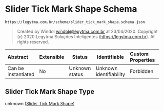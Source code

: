 # Slider Tick Mark Shape Schema

```txt
https://legytma.com.br/schema/slider_tick_mark_shape.schema.json
```




> Created by Windol [windol@legytma.com.br](mailto:windol@legytma.com.br) at 23/04/2020.
> Copyright (c) 2020 Legytma Soluções Inteligentes (<https://legytma.com.br>). All rights reserved.
>

| Abstract            | Extensible | Status         | Identifiable            | Custom Properties | Additional Properties | Access Restrictions | Defined In                                                                                                |
| :------------------ | ---------- | -------------- | ----------------------- | :---------------- | --------------------- | ------------------- | --------------------------------------------------------------------------------------------------------- |
| Can be instantiated | No         | Unknown status | Unknown identifiability | Forbidden         | Allowed               | none                | [slider_tick_mark_shape.schema.json](../schema/slider_tick_mark_shape.schema.json "open original schema") |

## Slider Tick Mark Shape Type

unknown ([Slider Tick Mark Shape](slider_tick_mark_shape.md))
